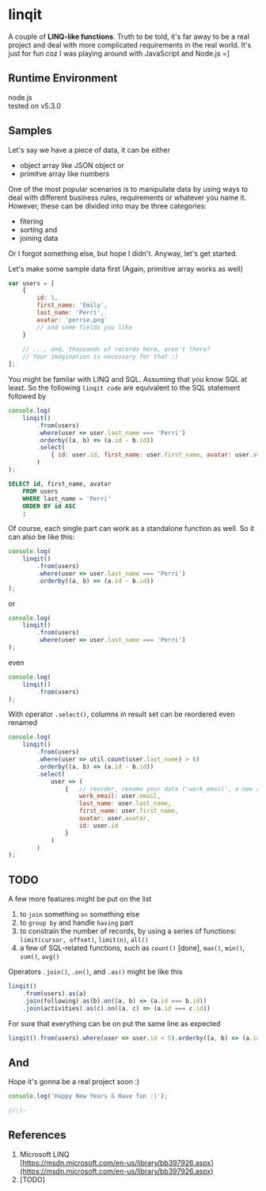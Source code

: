 # linqit
A couple of **LINQ-like functions**.
Truth to be told, it's far away to be a real project and deal with more complicated requirements in the real world.
It's just for fun coz I was playing around with JavaScript and Node.js =]


## Runtime Environment
node.js  
tested on v5.3.0


## Samples
Let's say we have a piece of data, it can be either
* object array like JSON object or
* primitve array like numbers

One of the most popular scenarios is to manipulate data by using ways to deal with different business rules, requirements or whatever you name it.
However, these can be divided into may be three categories:
* fitering
* sorting and
* joining data

Or I forgot something else, but hope I didn't. Anyway, let's get started.

Let's make some sample data first (Again, primitive array works as well)
```javascript
var users = [
    {
        id: 1,
        first_name: 'Emily',
        last_name: 'Perri',
        avatar: 'perrie.png'
        // and some fields you like
    }
    
    // ..., and, thousands of records here, aren't there?
    // Your imagination is necessary for that :)
];
```

You might be familar with LINQ and SQL. Assuming that you know SQL at least.
So the following ``linqit code`` are equivalent to the SQL statement followed by
```javascript
console.log(
    linqit()
        .from(users)
        .where(user => user.last_name === 'Perri')
        .orderby((a, b) => (a.id - b.id))
        .select(
            { id: user.id, first_name: user.first_name, avatar: user.avatar }
        )
);
```

```sql
SELECT id, first_name, avatar
    FROM users
    WHERE last_name = 'Perri'
    ORDER BY id ASC
    ;
```


Of course, each single part can work as a standalone function as well. So it can also be like this:

```javascript
console.log(
    linqit()
        .from(users)
        .where(user => user.last_name === 'Perri')
        .orderby((a, b) => (a.id - b.id))
);
```
or
```javascript
console.log(
    linqit()
        .from(users)
        .where(user => user.last_name === 'Perri')
);
```
even
```javascript
console.log(
    linqit()
        .from(users)
);
```


With operator ``.select()``, columns in result set can be reordered even renamed

```javascript
console.log(
    linqit()
        .from(users)
        .where(user => util.count(user.last_name) > 6)
        .orderby((a, b) => (a.id - b.id))
        .select(
            user => (
                {   // reorder, rename your data ('work_email', a new alias given here, like SQL keyword AS)
                    work_email: user.email,
                    last_name: user.last_name,
                    first_name: user.first_name,
                    avatar: user.avatar,
                    id: user.id
                }
            )
        )
);
```


## TODO
A few more features might be put on the list

1. to ``join`` something ``on`` something else
2. to ``group by`` and handle ``having`` part
3. to constrain the number of records, by using a series of functions: ``limit(cursor, offset)``, ``limit(n)``, ``all()``
4. a few of SQL-related functions, such as ``count()`` [done], ``max()``, ``min()``, ``sum()``, ``avg()``

Operators ``.join()``, ``.on()``, and ``.as()`` might be like this
```javascript
linqit()
    .from(users).as(a)
    .join(following).as(b).on((a, b) => (a.id === b.id))
    .join(activities).as(c).on((a, c) => (a.id === c.id))
```


For sure that everything can be on put the same line as expected
```javascript
linqit().from(users).where(user => user.id < 5).orderby((a, b) => (a.id - b.id)).select(user => ({ id: user.id, first_name: user.first_name }));
```


## And
Hope it's gonna be a real project soon :)

```javascript
console.log('Happy New Years & Have fun :)');

//:)~
```


## References

1. Microsoft LINQ  
   [https://msdn.microsoft.com/en-us/library/bb397926.aspx](https://msdn.microsoft.com/en-us/library/bb397926.aspx)
2. [TODO]

